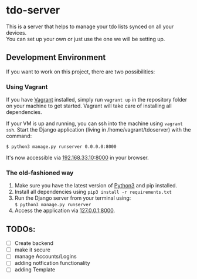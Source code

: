 # tdo-server

This is a server that helps to manage your tdo lists synced on all your devices.  
You can set up your own or just use the one we will be setting up.


## Development Environment

If you want to work on this project, there are two possibilities:

### Using Vagrant

If you have [Vagrant](https://vagrantup.com) installed, simply run `vagrant up`
in the repository folder on your machine to get started. Vagrant will take care of installing all dependencies.

If your VM is up and running, you can ssh into the machine using `vagrant ssh`.
Start the Django application (living in /home/vagrant/tdoserver) with the command:
```shell
$ python3 manage.py runserver 0.0.0.0:8000
```

It's now accessible via [192.168.33.10:8000](192.168.33.10:8000) in your browser.

### The old-fashioned way

1. Make sure you have the latest version of [Python3](https://python.org) and pip installed.
2. Install all dependencies using `pip3 install -r requirements.txt`
3. Run the Django server from your terminal using:  
`$ python3 manage.py runserver`
4. Access the application via [127.0.0.1:8000](127.0.0.1:8000).


## TODOs:

- [ ] Create backend
- [ ] make it secure
- [ ] manage Accounts/Logins
- [ ] adding notfication functionality
- [ ] adding Template
